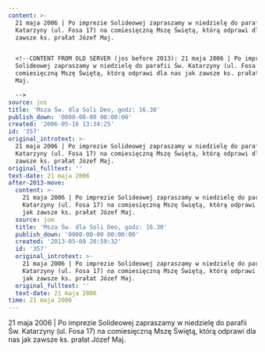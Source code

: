 ```yaml
---
content: >-
  21 maja 2006 | Po imprezie Solideowej zapraszamy w niedzielę do parafii Św.
  Katarzyny (ul. Fosa 17) na comiesięczną Mszę Świętą, którą odprawi dla nas jak
  zawsze ks. prałat Józef Maj.


  <!--CONTENT FROM OLD SERVER (jos before 2013): 21 maja 2006 | Po imprezie
  Solideowej zapraszamy w niedzielę do parafii Św. Katarzyny (ul. Fosa 17) na
  comiesięczną Mszę Świętą, którą odprawi dla nas jak zawsze ks. prałat Józef
  Maj.

  -->
source: jos
title: 'Msza Św. dla Soli Deo, godz: 16.30'
publish_down: '0000-00-00 00:00:00'
created: '2006-05-16 13:34:25'
id: '357'
original_introtext: >-
  21 maja 2006 | Po imprezie Solideowej zapraszamy w niedzielę do parafii Św.
  Katarzyny (ul. Fosa 17) na comiesięczną Mszę Świętą, którą odprawi dla nas jak
  zawsze ks. prałat Józef Maj.
original_fulltext: ''
text-date: 21 maja 2006
after-2013-move:
  content: >-
    21 maja 2006 | Po imprezie Solideowej zapraszamy w niedzielę do parafii Św.
    Katarzyny (ul. Fosa 17) na comiesięczną Mszę Świętą, którą odprawi dla nas
    jak zawsze ks. prałat Józef Maj.
  source: jom
  title: 'Msza Św. dla Soli Deo, godz: 16.30'
  publish_down: '0000-00-00 00:00:00'
  created: '2013-05-08 20:59:32'
  id: '357'
  original_introtext: >-
    21 maja 2006 | Po imprezie Solideowej zapraszamy w niedzielę do parafii Św.
    Katarzyny (ul. Fosa 17) na comiesięczną Mszę Świętą, którą odprawi dla nas
    jak zawsze ks. prałat Józef Maj.
  original_fulltext: ''
  text-date: 21 maja 2006
time: 21 maja 2006
---
```

21 maja 2006 | Po imprezie Solideowej zapraszamy w niedzielę do parafii Św. Katarzyny (ul. Fosa 17) na comiesięczną Mszę Świętą, którą odprawi dla nas jak zawsze ks. prałat Józef Maj.

<!--CONTENT FROM OLD SERVER (jos before 2013): 21 maja 2006 | Po imprezie Solideowej zapraszamy w niedzielę do parafii Św. Katarzyny (ul. Fosa 17) na comiesięczną Mszę Świętą, którą odprawi dla nas jak zawsze ks. prałat Józef Maj.
-->

<!--{{json:{"created_date":"2006-05-16 13:34:25","publish_down":"0000-00-00 00:00:00","id":"357"}}}-->